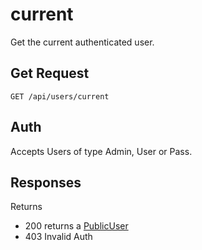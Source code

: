 # current
Get the current authenticated user.
## Get Request

`GET /api/users/current`

## Auth
Accepts Users of type Admin, User or Pass.</br>

## Responses
Returns 
- 200 returns a [PublicUser](models/PublicUser)
- 403 Invalid Auth